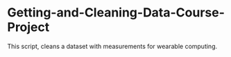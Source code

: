 # Getting-and-Cleaning-Data-Course-Project
This script, cleans a dataset with measurements for wearable computing.
